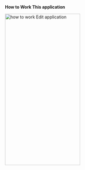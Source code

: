 <b><strong>How to Work This application</strong></b>


<img alt="how to work Edit application" width="250" height="500" src="https://media.giphy.com/media/v1.Y2lkPTc5MGI3NjExbDh2cmJ2dnQyMjB3b2pmZ2JhemkxODc0cjJ1Y25zeWFxcmt3Nnp6MSZlcD12MV9pbnRlcm5hbF9naWZfYnlfaWQmY3Q9Zw/XXy1oN8mZCUDt7hAN1/giphy.gif">
